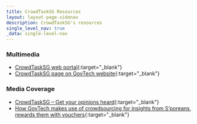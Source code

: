 ```yaml
---
title: CrowdTaskSG Resources
layout: layout-page-sidenav
description: CrowdTaskSG's resources
single_level_nav: true
_data: single-level-nav
---
```


### Multimedia

- [CrowdTaskSG web portal](https://www.crowdtask.gov.sg/){:target="_blank"}
- [CrowdTaskSG page on GovTech website](https://www.tech.gov.sg/products-and-services/crowdtasksg/){:target="_blank"}

### Media Coverage

- [CrowdTaskSG – Get your opinions heard](https://www.tech.gov.sg/media/technews/crowdtasksg-get-your-opinions-heard){:target="_blank"}
- [How GovTech makes use of crowdsourcing for insights from S’poreans, rewards them with vouchers](https://vulcanpost.com/805617/crowdtasksg-govtech-singapore/){:target="_blank"}

